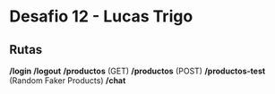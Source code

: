 # Desafio 12 - Lucas Trigo

## Rutas

**/login**
**/logout**
**/productos** (GET)
**/productos** (POST)
**/productos-test** (Random Faker Products)
**/chat**
